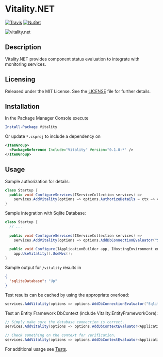 # Vitality.NET
[![Travis](https://img.shields.io/travis/joncloud/vitality-net.svg)](https://travis-ci.org/joncloud/vitality-net/)
[![NuGet](https://img.shields.io/nuget/v/Vitality.svg)](https://www.nuget.org/packages/Vitality/)

<img src="https://raw.githubusercontent.com/joncloud/vitality-net/master/nuget.png" alt="vitality.net" />

## Description
Vitality.NET provides component status evaluation to integrate with monitoring services.

## Licensing
Released under the MIT License.  See the [LICENSE][] file for further details.

[license]: LICENSE.md

## Installation
In the Package Manager Console execute

```powershell
Install-Package Vitality
```

Or update `*.csproj` to include a dependency on

```xml
<ItemGroup>
  <PackageReference Include="Vitality" Version="0.1.0-*" />
</ItemGroup>
```

## Usage
Sample authorization for details:
```csharp
class Startup {
  public void ConfigureServices(IServiceCollection services) => 
    services.AddVitality(options => options.AuthorizeDetails = ctx => ctx.User.IsInRole("Admin"));
}
```

Sample integration with Sqlite Database:
```csharp
class Startup {
  // ...
  
  public void ConfigureServices(IServiceCollection services) => 
    services.AddVitality(options => options.AddDbConnectionEvaluator("SqliteDatabase", () => new SqliteConnection(), "Data Source=:memory:;"));
    
  public void Configure(IApplicationBuilder app, IHostingEnvironment env) =>
    app.UseVitality().UseMvc();
}
```

Sample output for `/vitality` results in
```json
{
  "sqliteDatabase": "Up"
}
```

Test results can be cached by using the appropriate overload:
```csharp
services.AddVitality(options => options.AddDbConnectionEvaluator("SqliteDatabase", () => new SqliteConnection(), "Data Source=:memory:;"), TimeSpan.FromMinutes(5));
```

Test an Entity Framework DbContext (include Vitality.EntityFrameworkCore):
```csharp
// Simply make sure the database connection is correct.
services.AddVitality(options => options.AddDbContextEvaluator<ApplicationDbContext>("ApplicationDbContext"));

// Check something on the context for verification.
services.AddVitality(options => options.AddDbContextEvaluator<ApplicationDbContext>("ApplicationDbContext", ctx => ctx.CriticalTableMustHaveRows.AnyAsync()));
```

For additional usage see [Tests][].

[Tests]: tests/Vitality.Tests
